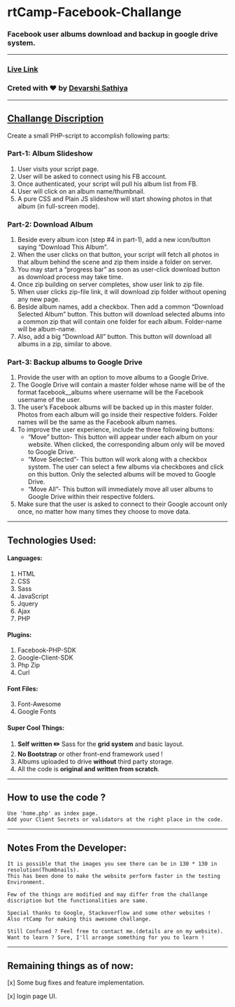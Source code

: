 # rtCamp-Facebook-Challange
### Facebook user albums download and backup in google drive system.
-----
### [Live Link](https://devarshi.xyz/home.php)
### Creted with :heart: by [Devarshi Sathiya](https://www.devarshi.xyz)
----
## [Challange Discription](https://careers.rtcamp.com/web-engineer/assignments/#facebook-challenge)
Create a small PHP-script to accomplish following parts:
### Part-1: Album Slideshow
  1. User visits your script page.
  2. User will be asked to connect using his FB account.
  3. Once authenticated, your script will pull his album list from FB.
  4. User will click on an album name/thumbnail.
  5. A pure CSS and Plain JS slideshow will start showing photos in that album (in full-screen mode).
### Part-2: Download Album
  1. Beside every album icon (step #4 in part-1), add a new icon/button saying “Download This Album”.
  2. When the user clicks on that button, your script will fetch all photos in that album behind the scene and zip them inside a folder on server.
  3. You may start a “progress bar” as soon as user-click download button as download process may take time.
  4. Once zip building on server completes, show user link to zip file.
  5. When user clicks zip-file link, it will download zip folder without opening any new page.
  6. Beside album names, add a checkbox. Then add a common “Download Selected Album” button. This button will download selected albums into a common zip that will contain one folder for each album. Folder-name will be album-name.
  7. Also, add a big “Download All” button. This button will download all albums in a zip, similar to above.
### Part-3: Backup albums to Google Drive
  1. Provide the user with an option to move albums to a Google Drive.
  2. The Google Drive will contain a master folder whose name will be of the format facebook_<username>_albums where username will be the Facebook username of the user.
  3. The user’s Facebook albums will be backed up in this master folder. Photos from each album will go inside their respective folders. Folder names will be the same as the Facebook album names.
  4. To improve the user experience, include the three following buttons:
     - “Move” button- This button will appear under each album on your website. When clicked, the corresponding album only will be moved to Google Drive.
     - “Move Selected”- This button will work along with a checkbox system. The user can select a few albums via checkboxes and click on this button. Only the selected albums will be moved to Google Drive.
     - “Move All”- This button will immediately move all user albums to Google Drive within their respective folders.
  5. Make sure that the user is asked to connect to their Google account only once, no matter how many times they choose to move data.
---  
  
## Technologies Used:
  
#### Languages:
  1. HTML
  2. CSS
  3. Sass
  4. JavaScript
  5. Jquery
  6. Ajax
  7. PHP
#### Plugins:
  1. Facebook-PHP-SDK
  2. Google-Client-SDK
  3. Php Zip
  4. Curl
#### Font Files:
  3. Font-Awesome
  4. Google Fonts
#### Super Cool Things:
  1. **Self written :pencil2:** Sass for the **grid system** and basic layout.
  2. **No Bootstrap** or other front-end framework used !
  3. Albums uploaded to drive **without** third party storage.
  4. All the code is **original and written from scratch**.
----  
## How to use the code ?
```
Use 'home.php' as index page.
Add your Client Secrets or validators at the right place in the code.
```
----
## Notes From the Developer:
```
It is possible that the images you see there can be in 130 * 130 in resolution(Thumbnails).
This has been done to make the website perform faster in the testing Environment.

Few of the things are modified and may differ from the challange discription but the functionalities are same.

Special thanks to Google, Stackoverflow and some other websites !
Also rtCamp for making this awesome challange.

Still Confused ? Feel free to contact me.(details are on my website).
Want to learn ? Sure, I'll arrange something for you to learn !
```
----

## Remaining things as of now:
  [x] Some bug fixes and feature implementation.
  
  [x] login page UI.
